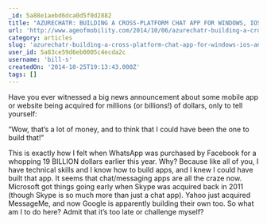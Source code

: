 ```yaml
---
_id: 5a88e1aebd6dca0d5f0d2882
title: "AZURECHATR: BUILDING A CROSS-PLATFORM CHAT APP FOR WINDOWS, IOS & ANDROID"
url: 'http://www.ageofmobility.com/2014/10/06/azurechatr-building-a-cross-platform-chat-app-for-windows-ios-android/'
category: articles
slug: 'azurechatr-building-a-cross-platform-chat-app-for-windows-ios-android'
user_id: 5a83ce59d6eb0005c4ecda2c
username: 'bill-s'
createdOn: '2014-10-25T19:13:43.000Z'
tags: []
---
```


Have you ever witnessed a big news announcement about some mobile app or website being acquired for millions (or billions!) of dollars, only to tell yourself:

“Wow, that’s a lot of money, and to think that I could have been the one to build that!”

This is exactly how I felt when WhatsApp was purchased by Facebook for a whopping 19 BILLION dollars earlier this year. Why? Because like all of you, I have technical skills and I know how to build apps, and I knew I could have built that app. It seems that chat/messaging apps are all the craze now. Microsoft got things going early when Skype was acquired back in 2011 (though Skype is so much more than just a chat app). Yahoo just acquired MessageMe, and now Google is apparently building their own too. So what am I to do here? Admit that it’s too late or challenge myself?
